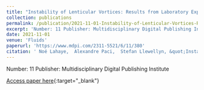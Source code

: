 ```yaml
---
title: "Instability of Lenticular Vortices: Results from Laboratory Experiments, Linear Stability Analysis and Numerical Simulations"
collection: publications
permalink: /publication/2021-11-01-Instability-of-Lenticular-Vortices-Results-from-Laboratory-Experiments-Linear-Stability-Analysis-and-Numerical-Simulations
excerpt: 'Number: 11 Publisher: Multidisciplinary Digital Publishing Institute'
date: 2021-11-01
venue: 'Fluids'
paperurl: 'https://www.mdpi.com/2311-5521/6/11/380'
citation: ' Noé Lahaye,  Alexandre Paci,  Stefan Llewellyn, &quot;Instability of Lenticular Vortices: Results from Laboratory Experiments, Linear Stability Analysis and Numerical Simulations.&quot; Fluids, 2021.'
---
```

Number: 11 Publisher: Multidisciplinary Digital Publishing Institute

[Access paper here](https://www.mdpi.com/2311-5521/6/11/380){:target="_blank"}
